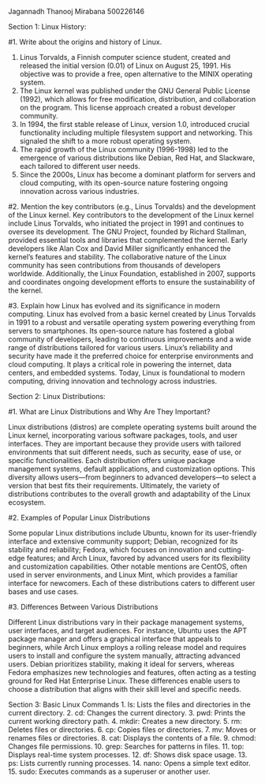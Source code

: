 Jagannadh Thanooj Mirabana 500226146

Section 1: Linux History:

#1. Write about the origins and history of Linux.

1. Linus Torvalds, a Finnish computer science student, created and released the initial version (0.01) of Linux on August 25, 1991. His objective was to provide a free, open alternative to the MINIX operating system.
2. The Linux kernel was published under the GNU General Public License (1992), which allows for free modification, distribution, and collaboration on the program. This license approach created a robust developer community.
3. In 1994, the first stable release of Linux, version 1.0, introduced crucial functionality including multiple filesystem support and networking. This signaled the shift to a more robust operating system.
4. The rapid growth of the Linux community (1996-1998) led to the emergence of various distributions like Debian, Red Hat, and Slackware, each tailored to different user needs.
5. Since the 2000s, Linux has become a dominant platform for servers and cloud computing, with its open-source nature fostering ongoing innovation across various industries.

#2. Mention the key contributors (e.g., Linus Torvalds) and the development of the Linux kernel.
Key contributors to the development of the Linux kernel include Linus Torvalds, who initiated the project in 1991 and continues to oversee its development. The GNU Project, founded by Richard Stallman, provided essential tools and libraries that complemented the kernel. Early developers like Alan Cox and David Miller significantly enhanced the kernel’s features and stability. The collaborative nature of the Linux community has seen contributions from thousands of developers worldwide. Additionally, the Linux Foundation, established in 2007, supports and coordinates ongoing development efforts to ensure the sustainability of the kernel.

#3. Explain how Linux has evolved and its significance in modern computing.
Linux has evolved from a basic kernel created by Linus Torvalds in 1991 to a robust and versatile operating system powering everything from servers to smartphones. Its open-source nature has fostered a global community of developers, leading to continuous improvements and a wide range of distributions tailored for various users. Linux’s reliability and security have made it the preferred choice for enterprise environments and cloud computing. It plays a critical role in powering the internet, data centers, and embedded systems. Today, Linux is foundational to modern computing, driving innovation and technology across industries.

Section 2: Linux Distributions:

#1. What are Linux Distributions and Why Are They Important?

Linux distributions (distros) are complete operating systems built around the Linux kernel, incorporating various software packages, tools, and user interfaces. They are important because they provide users with tailored environments that suit different needs, such as security, ease of use, or specific functionalities. Each distribution offers unique package management systems, default applications, and customization options. This diversity allows users—from beginners to advanced developers—to select a version that best fits their requirements. Ultimately, the variety of distributions contributes to the overall growth and adaptability of the Linux ecosystem.

#2. Examples of Popular Linux Distributions

Some popular Linux distributions include Ubuntu, known for its user-friendly interface and extensive community support; Debian, recognized for its stability and reliability; Fedora, which focuses on innovation and cutting-edge features; and Arch Linux, favored by advanced users for its flexibility and customization capabilities. Other notable mentions are CentOS, often used in server environments, and Linux Mint, which provides a familiar interface for newcomers. Each of these distributions caters to different user bases and use cases.

#3. Differences Between Various Distributions

Different Linux distributions vary in their package management systems, user interfaces, and target audiences. For instance, Ubuntu uses the APT package manager and offers a graphical interface that appeals to beginners, while Arch Linux employs a rolling release model and requires users to install and configure the system manually, attracting advanced users. Debian prioritizes stability, making it ideal for servers, whereas Fedora emphasizes new technologies and features, often acting as a testing ground for Red Hat Enterprise Linux. These differences enable users to choose a distribution that aligns with their skill level and specific needs.

Section 3: Basic Linux Commands
        1.	ls: Lists the files and directories in the current directory.
	2.	cd: Changes the current directory.
	3.	pwd: Prints the current working directory path.
	4.	mkdir: Creates a new directory.
	5.	rm: Deletes files or directories.
	6.	cp: Copies files or directories.
	7.	mv: Moves or renames files or directories.
	8.	cat: Displays the contents of a file.
	9.	chmod: Changes file permissions.
	10.	grep: Searches for patterns in files.
	11.	top: Displays real-time system processes.
	12.	df: Shows disk space usage.
	13.	ps: Lists currently running processes.
	14.	nano: Opens a simple text editor.
	15.	sudo: Executes commands as a superuser or another user.
	
